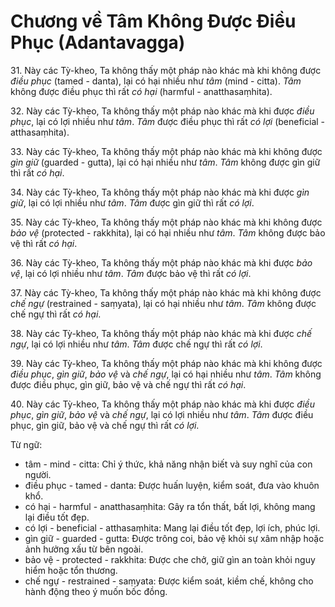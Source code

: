 # Chương về Tâm Không Được Điều Phục (Adantavagga)

31\. Này các Tỳ-kheo, Ta không thấy một pháp nào khác mà khi không được *điều phục* (tamed - danta), lại có hại nhiều như *tâm* (mind - citta). *Tâm* không được điều phục thì rất *có hại* (harmful - anatthasaṃhita).

<!--pg-->
32\. Này các Tỳ-kheo, Ta không thấy một pháp nào khác mà khi được *điều phục*, lại có lợi nhiều như *tâm*. *Tâm* được điều phục thì rất *có lợi* (beneficial - atthasaṃhita).

<!--pg-->
33\. Này các Tỳ-kheo, Ta không thấy một pháp nào khác mà khi không được *gìn giữ* (guarded - gutta), lại có hại nhiều như *tâm*. *Tâm* không được gìn giữ thì rất *có hại*.

<!--pg-->
34\. Này các Tỳ-kheo, Ta không thấy một pháp nào khác mà khi được *gìn giữ*, lại có lợi nhiều như *tâm*. *Tâm* được gìn giữ thì rất *có lợi*.

<!--pg-->
35\. Này các Tỳ-kheo, Ta không thấy một pháp nào khác mà khi không được *bảo vệ* (protected - rakkhita), lại có hại nhiều như *tâm*. *Tâm* không được bảo vệ thì rất *có hại*.

<!--pg-->
36\. Này các Tỳ-kheo, Ta không thấy một pháp nào khác mà khi được *bảo vệ*, lại có lợi nhiều như *tâm*. *Tâm* được bảo vệ thì rất *có lợi*.

<!--pg-->
37\. Này các Tỳ-kheo, Ta không thấy một pháp nào khác mà khi không được *chế ngự* (restrained - saṃyata), lại có hại nhiều như *tâm*. *Tâm* không được chế ngự thì rất *có hại*.

<!--pg-->
38\. Này các Tỳ-kheo, Ta không thấy một pháp nào khác mà khi được *chế ngự*, lại có lợi nhiều như *tâm*. *Tâm* được chế ngự thì rất *có lợi*.

<!--pg-->
39\. Này các Tỳ-kheo, Ta không thấy một pháp nào khác mà khi không được *điều phục*, *gìn giữ*, *bảo vệ* và *chế ngự*, lại có hại nhiều như *tâm*. *Tâm* không được điều phục, gìn giữ, bảo vệ và chế ngự thì rất *có hại*.

<!--pg-->
40\. Này các Tỳ-kheo, Ta không thấy một pháp nào khác mà khi được *điều phục*, *gìn giữ*, *bảo vệ* và *chế ngự*, lại có lợi nhiều như *tâm*. *Tâm* được điều phục, gìn giữ, bảo vệ và chế ngự thì rất *có lợi*.

<!--pg-->
Từ ngữ:
- tâm - mind - citta: Chỉ ý thức, khả năng nhận biết và suy nghĩ của con người.
- điều phục - tamed - danta: Được huấn luyện, kiểm soát, đưa vào khuôn khổ.
- có hại - harmful - anatthasaṃhita: Gây ra tổn thất, bất lợi, không mang lại điều tốt đẹp.
- có lợi - beneficial - atthasaṃhita: Mang lại điều tốt đẹp, lợi ích, phúc lợi.
- gìn giữ - guarded - gutta: Được trông coi, bảo vệ khỏi sự xâm nhập hoặc ảnh hưởng xấu từ bên ngoài.
- bảo vệ - protected - rakkhita: Được che chở, giữ gìn an toàn khỏi nguy hiểm hoặc tổn thương.
- chế ngự - restrained - saṃyata: Được kiểm soát, kiềm chế, không cho hành động theo ý muốn bốc đồng.